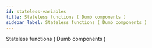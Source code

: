 ```yaml
---
id: stateless-variables
title: Stateless functions ( Dumb components )
sidebar_label: Stateless functions ( Dumb components )
---
```


Stateless functions ( Dumb components )